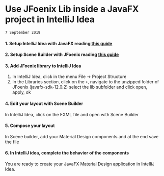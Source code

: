 # Use JFoenix Lib inside a JavaFX project in IntelliJ Idea

`7 September 2019`

#### 1. Setup IntelliJ Idea with JavaFX reading [this guide](https://github.com/Pich78/Documentation/blob/master/intellij_and_javafx.md)

#### 2. Setup Scene Builder with JFoenix reading [this guide](https://github.com/Pich78/Documentation/blob/master/scenebuilder_and_jfoenix.md)

#### 3. Add JFoenix library to IntelliJ Idea

1. In IntelliJ Idea, click in the menu File -> Project Structure
2. In the Libraries section, click on the `+`, navigate to the unzipped folder of JFoenix (javafx-sdk-12.0.2) select the lib subfolder and click open, apply, ok

#### 4. Edit your layout with Scene Builder

In IntelliJ Idea, click on the FXML file and open with Scene Builder

#### 5. Compose your layout

In Scene builder, add your Material Design components and at the end save the file

#### 6. In IntelliJ idea, complete the behavior of the components 

You are ready to create your JavaFX Material Design application in IntelliJ Idea.


